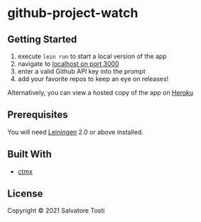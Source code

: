 # github-project-watch

## Getting Started
 1. execute `lein run` to start a local version of the app
 2. navigate to [localhost on port 3000](http://localhost:3000)
 3. enter a valid Github API key into the prompt
 4. add your favorite repos to keep an eye on releases!

Alternatively, you can view a hosted copy of the app on [Heroku](https://github-project-watch.herokuapp.com/)

## Prerequisites

You will need [Leiningen][1] 2.0 or above installed.

[1]: https://github.com/technomancy/leiningen

## Built With

* [ctmx](https://www.ctmx.info/)

## License

Copyright © 2021 Salvatore Tosti

